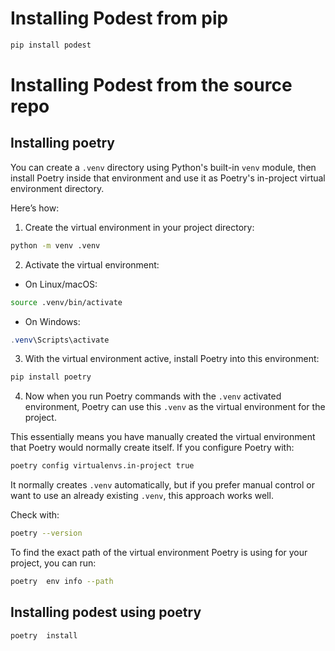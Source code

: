 # Installing Podest from pip

```bash
pip install podest
```

# Installing Podest from the source repo

## Installing poetry
You can create a `.venv` directory using Python's built-in `venv` module, then install Poetry inside that environment and use it as Poetry's in-project virtual environment directory.

Here’s how:

1. Create the virtual environment in your project directory:

```bash
python -m venv .venv
```

2. Activate the virtual environment:

- On Linux/macOS:

```bash
source .venv/bin/activate
```

- On Windows:

```powershell
.venv\Scripts\activate
```

3. With the virtual environment active, install Poetry into this environment:

```bash
pip install poetry
```

4. Now when you run Poetry commands with the `.venv` activated environment, Poetry can use this `.venv` as the virtual environment for the project.

This essentially means you have manually created the virtual environment that Poetry would normally create itself. If you configure Poetry with:

```bash
poetry config virtualenvs.in-project true
```

It normally creates `.venv` automatically, but if you prefer manual control or want to use an already existing `.venv`, this approach works well.

Check with:
```bash
poetry --version
```
To find the exact path of the virtual environment Poetry is using for your project, you can run:
```bash
poetry  env info --path
```

## Installing podest using poetry
```bash
poetry  install
```
